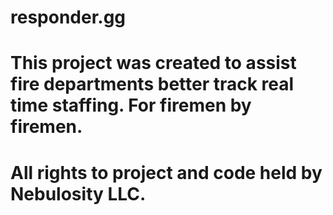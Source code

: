 # responder.gg
# This project was created to assist fire departments better track real time staffing. For firemen by firemen. 

# All rights to project and code held by Nebulosity LLC. 